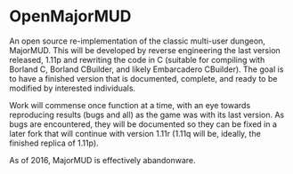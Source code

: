 # OpenMajorMUD
An open source re-implementation of the classic multi-user dungeon, MajorMUD. This will be developed by reverse engineering the last version released, 1.11p and rewriting the code in C (suitable for compiling with Borland C, Borland CBuilder, and likely Embarcadero CBuilder). The goal is to have a finished version that is documented, complete, and ready to be modified by interested individuals. 

Work will commense once function at a time, with an eye towards reproducing results (bugs and all) as the game was with its last version. As bugs are encountered, they will be documented so they can be fixed in a later fork that will continue with version 1.11r (1.11q will be, ideally, the finished replica of 1.11p).

As of 2016, MajorMUD is effectively abandonware. 
